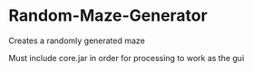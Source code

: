 # Random-Maze-Generator
Creates a randomly generated maze

Must include core.jar in order for processing to work as the gui
